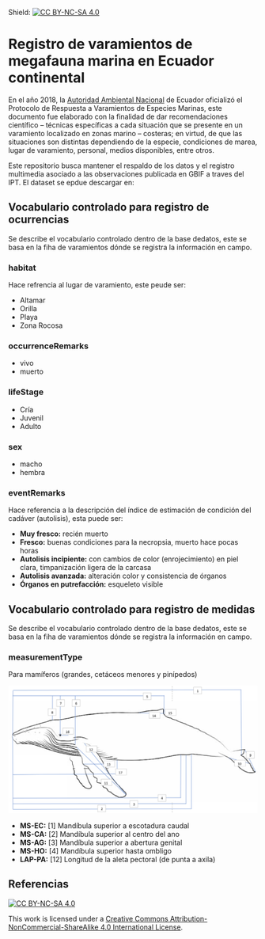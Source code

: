 Shield: [![CC BY-NC-SA 4.0][cc-by-nc-sa-shield]][cc-by-nc-sa]

# Registro de varamientos de megafauna marina en Ecuador continental

En el año 2018, la [Autoridad Ambiental Nacional](https://www.ambiente.gob.ec) de Ecuador oficializó el Protocolo de  Respuesta  a Varamientos de  Especies  Marinas,  este documento fue elaborado con la finalidad de dar recomendaciones científico – técnicas específicas a cada situación que se presente en un varamiento localizado en zonas marino – costeras; en virtud, de que las situaciones son distintas dependiendo de la especie, condiciones de marea,  lugar  de  varamiento,  personal, medios  disponibles,  entre  otros. 

Este repositorio busca mantener el respaldo de los datos y el registro multimedia asociado a las observaciones publicada en GBIF a traves del IPT. El dataset se epdue descargar en:


## Vocabulario controlado para registro de ocurrencias

Se describe el vocabulario controlado dentro de la base dedatos, este se basa en la fiha de varamientos dónde se registra la información en campo.

### habitat

Hace refrencia al lugar de varamiento, este peude ser:
- Altamar
- Orilla
- Playa
- Zona Rocosa

### occurrenceRemarks
- vivo
- muerto

### lifeStage
- Cría
- Juvenil
- Adulto

### sex
- macho
- hembra

### eventRemarks
Hace referencia a la descripción del índice de estimación de condición del cadáver (autolisis), esta puede ser:

- **Muy fresco:** recién muerto
- **Fresco:** buenas condiciones para la necropsia, muerto hace pocas horas
- **Autolisis incipiente:** con cambios de color (enrojecimiento) en piel clara, timpanización ligera de la carcasa
- **Autolisis avanzada:** alteración color y consistencia de órganos
- **Órganos en putrefacción:** esqueleto visible

## Vocabulario controlado para registro de medidas

Se describe el vocabulario controlado dentro de la base dedatos, este se basa en la fiha de varamientos dónde se registra la información en campo.

### measurementType
Para mamíferos (grandes, cetáceos menores y pinípedos)

![alt text](https://github.com/vechocho/datos-varamientos/blob/main/images/medidas_morfo1.png "Medidas morfométricas")

- **MS-EC:** [1] Mandíbula superior a escotadura caudal
- **MS-CA:** [2] Mandíbula superior al centro del ano
- **MS-AG:** [3] Mandíbula superior a abertura genital
- **MS-HO:** [4] Mandíbula superior hasta ombligo
- **LAP-PA:** [12] Longitud de la aleta pectoral (de punta a axila)


## Referencias

[![CC BY-NC-SA 4.0][cc-by-nc-sa-image]][cc-by-nc-sa]

[cc-by-nc-sa]: http://creativecommons.org/licenses/by-nc-sa/4.0/
[cc-by-nc-sa-image]: https://licensebuttons.net/l/by-nc-sa/4.0/88x31.png
[cc-by-nc-sa-shield]: https://img.shields.io/badge/License-CC%20BY--NC--SA%204.0-lightgrey.svg

This work is licensed under a [Creative Commons Attribution-NonCommercial-ShareAlike 4.0 International License][cc-by-nc-sa].

